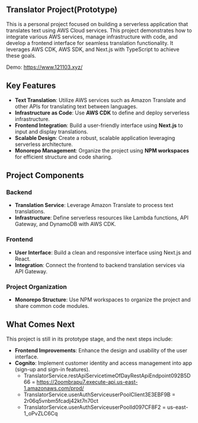 ## Translator Project(Prototype)

This is a personal project focused on building a serverless application that translates text using AWS Cloud services. This project demonstrates how to integrate various AWS services, manage infrastructure with code, and develop a frontend interface for seamless translation functionality. It leverages AWS CDK, AWS SDK, and Next.js with TypeScript to achieve these goals.

Demo: https://www.121103.xyz/

## Key Features

* **Text Translation**: Utilize AWS services such as Amazon Translate and other APIs for translating text between languages.
* **Infrastructure as Code**: Use **AWS CDK** to define and deploy serverless infrastructure.
* **Frontend Integration**: Build a user-friendly interface using **Next.js** to input and display translations.
* **Scalable Design**: Create a robust, scalable application leveraging serverless architecture.
* **Monorepo Management**: Organize the project using **NPM workspaces** for efficient structure and code sharing.

## Project Components

### Backend

* **Translation Service**: Leverage Amazon Translate to process text translations.
* **Infrastructure**: Define serverless resources like Lambda functions, API Gateway, and DynamoDB with AWS CDK.

### Frontend

* **User Interface**: Build a clean and responsive interface using Next.js and React.
* **Integration**: Connect the frontend to backend translation services via API Gateway.

### Project Organization

* **Monorepo Structure**: Use NPM workspaces to organize the project and share common code modules.

## What Comes Next

This project is still in its prototype stage, and the next steps include:

* **Frontend Improvements**: Enhance the design and usability of the user interface.
* **Cognito**: Implement customer identity and access management into app (sign-up and sign-in features).
  * TranslatorService.restApiServicetimeOfDayRestApiEndpoint092B5D66 = https://2oombrapu7.execute-api.us-east-1.amazonaws.com/prod/
  * TranslatorService.userAuthServiceuserPoolClient3E3EBF9B = 2r06q5vnbm5fcadj42kt7n70ct
  * TranslatorService.userAuthServiceuserPoolId097CF8F2 = us-east-1_oPvZLC6Cq
